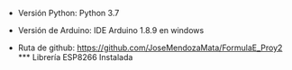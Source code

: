 * Versión Python: Python 3.7

* Versión de Arduino: IDE Arduino 1.8.9 en windows


* Ruta de github: https://github.com/JoseMendozaMata/FormulaE_Proy2
*** Librería ESP8266 Instalada
